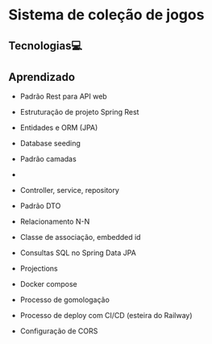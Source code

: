 # Sistema de coleção de jogos

## Tecnologias💻

## Aprendizado

- Padrão Rest para API web
- Estruturação de projeto Spring Rest
- Entidades e ORM (JPA)
- Database seeding
- Padrão camadas
-
- Controller, service, repository
- Padrão DTO
- Relacionamento N-N
- Classe de associação, embedded id
- Consultas SQL no Spring Data JPA
- Projections

- Docker compose
- Processo de gomologação
- Processo de deploy com CI/CD (esteira do Railway)
- Configuração de CORS